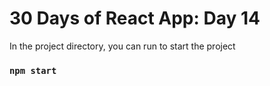 # 30 Days of React App: Day 14

In the project directory, you can run to start the project

### `npm start`
